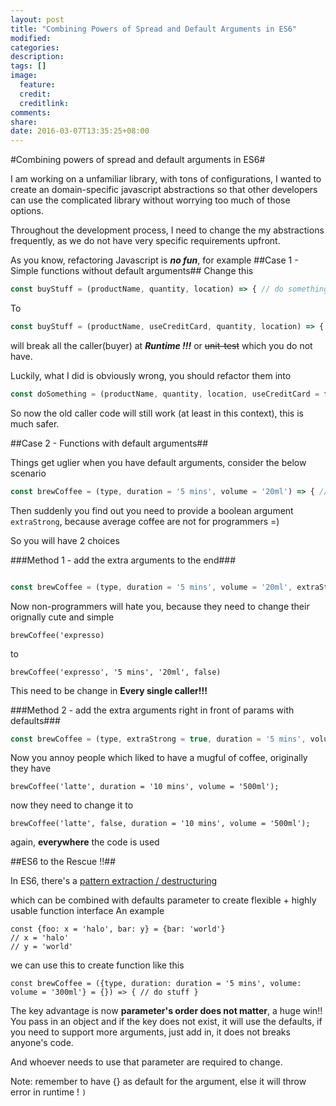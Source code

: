 ```yaml
---
layout: post
title: "Combining Powers of Spread and Default Arguments in ES6"
modified:
categories: 
description:
tags: []
image:
  feature:
  credit:
  creditlink:
comments:
share:
date: 2016-03-07T13:35:25+08:00
---
```


#Combining powers of spread and default arguments in ES6#

I am working on a unfamiliar library, with tons of configurations, I wanted to create an domain-specific javascript
abstractions so that other developers can use the complicated library without worrying too much of those options.

Throughout the development process, I need to change the my abstractions frequently, as we do not have very specific
requirements upfront.

As you know, refactoring Javascript is ***no fun***, for example
##Case 1 - Simple functions without default arguments##
Change this
```javascript
const buyStuff = (productName, quantity, location) => { // do something };
```

To
```javascript
const buyStuff = (productName, useCreditCard, quantity, location) => { // do something };
```

will break all the caller(buyer) at ***Runtime !!!*** or ~~unit-test~~ which you do not have.

Luckily, what I did is obviously wrong, you should refactor them into

```javascript
const doSomething = (productName, quantity, location, useCreditCard = false) => { // do something };
```

So now the old caller code will still work (at least in this context), this is much safer.



##Case 2 - Functions with default arguments##

Things get uglier when you have default arguments, consider the below scenario

```javascript
const brewCoffee = (type, duration = '5 mins', volume = '20ml') => { // brew ur coffee }
```

Then suddenly you find out you need to provide a boolean argument `extraStrong`, because average coffee are not for
programmers  =)

So you will have 2 choices

###Method 1 - add the extra arguments to the end###
```javascript

const brewCoffee = (type, duration = '5 mins', volume = '20ml', extraStrong = true) => { // brew ur coffee }

```

Now non-programmers will hate you, because they need to change their orignally cute and simple


```
brewCoffee('expresso)
```

to


```brewCoffee('expresso', '5 mins', '20ml', false)```

This need to be change in **Every single caller!!!**

###Method 2 - add the extra arguments right in front of params with defaults###

```javascript
const brewCoffee = (type, extraStrong = true, duration = '5 mins', volume = '20ml') => { // brew ur coffee }
```

Now you annoy people which liked to have a mugful of coffee, originally they have

```
brewCoffee('latte', duration = '10 mins', volume = '500ml');
```

now they need to change it to

```
brewCoffee('latte', false, duration = '10 mins', volume = '500ml');
```

again, **everywhere** the code is used


##ES6 to the Rescue !!##

In ES6, there's a [pattern extraction / destructuring](https://github.com/lukehoban/es6features#destructuring)

which can be combined with defaults parameter to create flexible + highly usable function interface
An example

```
const {foo: x = 'halo', bar: y} = {bar: 'world'}
// x = 'halo'
// y = 'world'
```

we can use this to create function like this

```
const brewCoffee = ({type, duration: duration = '5 mins', volume: volume = '300ml'} = {}) => { // do stuff }
```

The key advantage is now **parameter's order does not matter**, a huge win!!
You pass in an object and if the key does not exist, it will use the defaults, if you need to support more arguments,
just add in, it does not breaks anyone's code.

And whoever needs to use that parameter are required to change.

Note: remember to have {} as default for the argument, else it will throw error in runtime !
```)```

